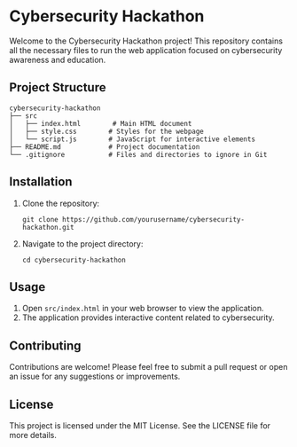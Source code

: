 # Cybersecurity Hackathon

Welcome to the Cybersecurity Hackathon project! This repository contains all the necessary files to run the web application focused on cybersecurity awareness and education.

## Project Structure

```
cybersecurity-hackathon
├── src
│   ├── index.html        # Main HTML document
│   ├── style.css        # Styles for the webpage
│   └── script.js        # JavaScript for interactive elements
├── README.md            # Project documentation
└── .gitignore           # Files and directories to ignore in Git
```

## Installation

1. Clone the repository:
   ```
   git clone https://github.com/yourusername/cybersecurity-hackathon.git
   ```
2. Navigate to the project directory:
   ```
   cd cybersecurity-hackathon
   ```

## Usage

1. Open `src/index.html` in your web browser to view the application.
2. The application provides interactive content related to cybersecurity.

## Contributing

Contributions are welcome! Please feel free to submit a pull request or open an issue for any suggestions or improvements.

## License

This project is licensed under the MIT License. See the LICENSE file for more details.